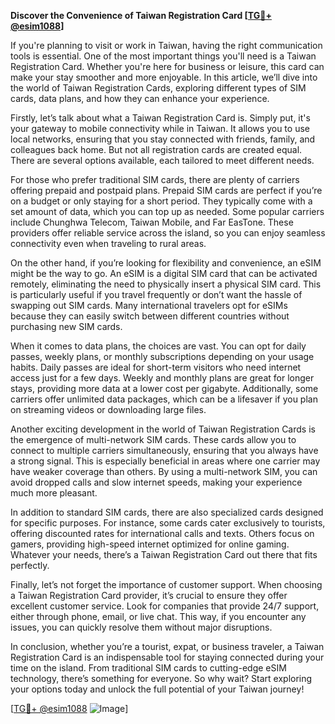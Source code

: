 **Discover the Convenience of Taiwan Registration Card [[TG💪+ @esim1088](https://t.me/s/esim1088)]**

If you're planning to visit or work in Taiwan, having the right communication tools is essential. One of the most important things you'll need is a Taiwan Registration Card. Whether you're here for business or leisure, this card can make your stay smoother and more enjoyable. In this article, we’ll dive into the world of Taiwan Registration Cards, exploring different types of SIM cards, data plans, and how they can enhance your experience.

Firstly, let’s talk about what a Taiwan Registration Card is. Simply put, it's your gateway to mobile connectivity while in Taiwan. It allows you to use local networks, ensuring that you stay connected with friends, family, and colleagues back home. But not all registration cards are created equal. There are several options available, each tailored to meet different needs.

For those who prefer traditional SIM cards, there are plenty of carriers offering prepaid and postpaid plans. Prepaid SIM cards are perfect if you’re on a budget or only staying for a short period. They typically come with a set amount of data, which you can top up as needed. Some popular carriers include Chunghwa Telecom, Taiwan Mobile, and Far EasTone. These providers offer reliable service across the island, so you can enjoy seamless connectivity even when traveling to rural areas.

On the other hand, if you’re looking for flexibility and convenience, an eSIM might be the way to go. An eSIM is a digital SIM card that can be activated remotely, eliminating the need to physically insert a physical SIM card. This is particularly useful if you travel frequently or don’t want the hassle of swapping out SIM cards. Many international travelers opt for eSIMs because they can easily switch between different countries without purchasing new SIM cards.

When it comes to data plans, the choices are vast. You can opt for daily passes, weekly plans, or monthly subscriptions depending on your usage habits. Daily passes are ideal for short-term visitors who need internet access just for a few days. Weekly and monthly plans are great for longer stays, providing more data at a lower cost per gigabyte. Additionally, some carriers offer unlimited data packages, which can be a lifesaver if you plan on streaming videos or downloading large files.

Another exciting development in the world of Taiwan Registration Cards is the emergence of multi-network SIM cards. These cards allow you to connect to multiple carriers simultaneously, ensuring that you always have a strong signal. This is especially beneficial in areas where one carrier may have weaker coverage than others. By using a multi-network SIM, you can avoid dropped calls and slow internet speeds, making your experience much more pleasant.

In addition to standard SIM cards, there are also specialized cards designed for specific purposes. For instance, some cards cater exclusively to tourists, offering discounted rates for international calls and texts. Others focus on gamers, providing high-speed internet optimized for online gaming. Whatever your needs, there’s a Taiwan Registration Card out there that fits perfectly.

Finally, let’s not forget the importance of customer support. When choosing a Taiwan Registration Card provider, it’s crucial to ensure they offer excellent customer service. Look for companies that provide 24/7 support, either through phone, email, or live chat. This way, if you encounter any issues, you can quickly resolve them without major disruptions.

In conclusion, whether you’re a tourist, expat, or business traveler, a Taiwan Registration Card is an indispensable tool for staying connected during your time on the island. From traditional SIM cards to cutting-edge eSIM technology, there’s something for everyone. So why wait? Start exploring your options today and unlock the full potential of your Taiwan journey! 

[[TG💪+ @esim1088](https://t.me/s/esim1088) ![Image](https://i.postimg.cc/Y0z9fWf4/image.png)]
